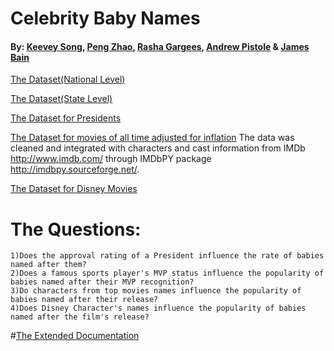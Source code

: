 # Celebrity Baby Names

#### By: [Keevey Song](https://github.com/Keevey), [Peng Zhao](https://github.com/pengzhao001), [Rasha Gargees](https://github.com/rashasg), [Andrew Pistole](https://github.com/APistole) & [James Bain](https://github.com/jcbain)

[The Dataset(National Level)](https://catalog.data.gov/dataset/baby-names-from-social-security-card-applications-national-level-data)

[The Dataset(State Level)](https://catalog.data.gov/dataset/baby-names-from-social-security-card-applications-data-by-state-and-district-of-)

[The Dataset for Presidents](http://www.presidency.ucsb.edu/data/popularity.php)

[The Dataset for movies of all time adjusted for inflation](http://www.filmsite.org/boxoffice3.html)
	 The data was cleaned and integrated with characters and cast information from IMDb http://www.imdb.com/ through IMDbPY package http://imdbpy.sourceforge.net/. 

[The Dataset for Disney Movies](http://www.imdb.com/list/ls053518863/?start=1&view=compact&sort=listorian:asc&defaults=1)
	
# The Questions:
	1)Does the approval rating of a President influence the rate of babies named after them?
	2)Does a famous sports player's MVP status influence the popularity of babies named after their MVP recognition?
	3)Do characters from top movies names influence the popularity of babies named after their release?
	4)Does Disney Character's names influence the popularity of babies named after the film's release?
	
#[The Extended Documentation](https://docs.google.com/document/d/1UMTl81b4zbJz0xprrjVmWvOU5WAy-3XYd90N__wtLfU/edit)
	